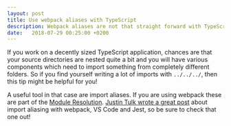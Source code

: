```yaml
---
layout: post
title: Use webpack aliases with TypeScript
description: Webpack aliases are not that straight forward with TypeScript. Find out here what you need to do.
date:   2018-07-29 00:25:00 +0200
---
```


If you work on a decently sized TypeScript application, chances are that your source directories are nested quite a bit and you will have various components which need to import something from completely different folders. So if you find yourself writing a lot of imports with `../../../`, then this tip might be helpful for you!

A useful tool in that case are import aliases. If you are using webpack these are part of the [Module Resolution](https://webpack.js.org/configuration/resolve/). [Justin Tulk wrote a great post](https://medium.com/@justintulk/solve-module-import-aliasing-for-webpack-jest-and-vscode-74007ce4adc9) about import aliasing with webpack, VS Code and Jest, so be sure to check that one out!
